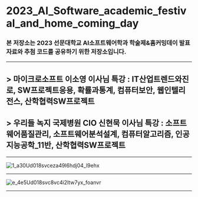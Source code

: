 # 2023_AI_Software_academic_festival_and_home_coming_day
### 본 저장소는 2023 선문대학교 AI소프트웨어학과 학술제&홈커밍데이 발표자료와 추첨 코드를 공유하기 위한 저장소입니다.

<hr>

## > 마이크로소프트 이소영 이사님 특강 : IT산업트렌드와진로, SW프로젝트응용, 확률과통계, 컴퓨터보안, 웹인텔리전스, 산학협력SW프로젝트
## > 우리들 녹지 국제병원 CIO 신현묵 이사님 특강 : 소프트웨어품질관리, 소프트웨어분석설계, 컴퓨터알고리즘, 인공지능공학_11반, 산학협력SW프로젝트

<hr>

![1_a30Ud018svceza49l6hdj04_l9ehx](https://github.com/sjc4197/2023_AI_Software_academic_festiva_and_home_coming_day/assets/63084925/37559fb4-5bbe-48ae-91ba-e8f194dfb2a1)

<hr>

![e_4e5Ud018svc8vc4i2ltw7yx_foanvr](https://github.com/sjc4197/2023_AI_Software_academic_festiva_and_home_coming_day/assets/63084925/4efef2fd-9017-4807-9cf3-f0a9f49fa0df)

<hr>
